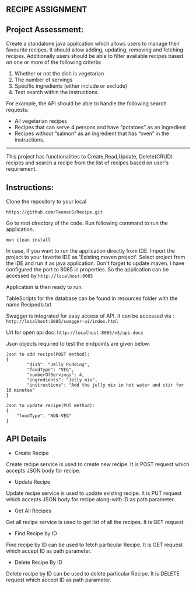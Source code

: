 RECIPE ASSIGNMENT
---

## Project Assessment:

Create a standalone java application which allows users to manage their favourite recipes. It should allow adding, updating, removing and fetching recipes. Additionally users should be able to filter available recipes based on one or more of the following criteria:

1. Whether or not the dish is vegetarian
2. The number of servings
3. Specific ingredients (either include or exclude)
4. Text search within the instructions.

For example, the API should be able to handle the following search requests:

 - All vegetarian recipes
 - Recipes that can serve 4 persons and have “potatoes” as an ingredient
 - Recipes without “salmon” as an ingredient that has “oven” in the instructions.
---
This project has functionalities to Create,Read,Update, Delete(CRUD) recipes and search a recipe from the list of recipes based on user's requirement.

## Instructions:

Clone the repository to your local 
```
https://github.com/TeenaHS/Recipe.git
```
Go to root directory of the code. Run following command to run the application.
```
mvn clean install
```

In case, If you want to run the application directly from IDE. Import the project to your favorite IDE as 'Existing maven project'. Select project from the IDE and run it as java application. Don't forget to update maven. I have configured the port to 8085 in properties. So the application can be accessed by `http://localhost:8085`

Application is then ready to run.

TableScripts for the database can be found in resources folder with the name Recipedb.txt

Swagger is integrated for easy access of API. It can be accessed via : `http://localhost:8085/swagger-ui/index.html`

Url for open api doc: `http://localhost:8085/v3/api-docs`

Json objects required to test the endpoints are given below.

```
Json to add recipe(POST method):
{
        "dish": "Jelly Pudding",
        "foodType": "VEG",
        "numberOfServings": 4,
        "ingredients": "Jelly mix",
        "instructions": "Add the jelly mix in hot water and stir for 10 minutes"
}
```
```
Json to update recipe(PUT method):
{
    "foodType": "NON-VEG"
}
```

## API Details
- Create Recipe

Create recipe service is used to create new recipe. It is POST request which accepts JSON body for recipe.

- Update Recipe

Update recipe service is used to update existing recipe. It is PUT request which accepts JSON body for recipe along-with ID as path parameter.

- Get All Recipes

Get all recipe service is used to get list of all the recipes. It is GET request.

- Find Recipe by ID

Find recipe by ID can be used to fetch particular Recipe. It is GET request which accept ID as path parameter.

- Delete Recipe By ID

Delete recipe by ID can be used to delete particular Recipe. It is DELETE request which accept ID as path parameter.

